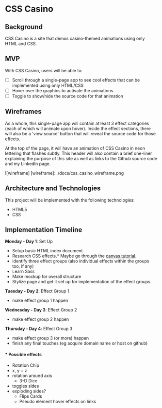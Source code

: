 CSS Casino
===================

## Background
CSS Casino is a site that demos casino-themed animations using only HTML and CSS.

## MVP

With CSS Casino, users will be able to:

- [ ] Scroll through a single-page app to see cool effects that can be implemented using only HTML/CSS
- [ ] Hover over the graphics to activate the animations
- [ ] Toggle to show/hide the source code for that animation

## Wireframes
As a whole, this single-page app will contain at least 3 effect categories (each of which will animate upon hover). Inside the effect sections, there will also be a 'view source' button that will reveal the source code for those effects.

At the top of the page, it will have an animation of CSS Casino in neon lettering that flashes subtly. This header will also contain a brief one-liner explaining the purpose of this site as well as links to the Github source code and my LinkedIn page.

![wireframe]
[wireframe]: ./docs/css_casino_wireframe.png

## Architecture and Technologies

This project will be implemented with the following technologies:

- HTML5
- CSS

## Implementation Timeline
**Monday - Day 1**: Set Up
- Setup basic HTML index document.
- Research CSS effects.* Maybe go through the [canvas tutorial][canvas].
- Identify three effect groups (also individual effects within the groups too, if any)
- Learn Sass
- Make mockup for overall structure
- Stylize page and get it set up for implementation of the effect groups

**Tuesday - Day 2**: Effect Group 1
- make effect group 1 happen

**Wednesday - Day 3**: Effect Group 2
- make effect group 2 happen

**Thursday - Day 4**: Effect Group 3

- make effect group 3 (or more) happen
- finish any final touches (eg acquire domain name or host on github)

#### * Possible effects
  - Rotation Chip
- x, y + z
- rotation around axis
  - 3-D Dice
- toggles sides
- exploding sides?
  - Flips Cards
  - Pseudo element hover effects on links


[canvas]: http://joshondesign.com/p/books/canvasdeepdive/toc.html

